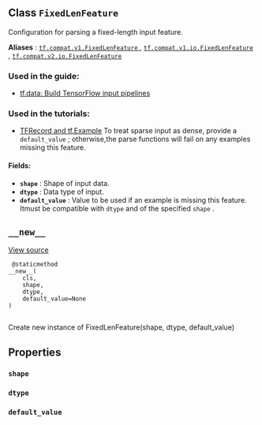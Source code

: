 

## Class  `FixedLenFeature` 
Configuration for parsing a fixed-length input feature.

**Aliases** : [ `tf.compat.v1.FixedLenFeature` ](/api_docs/python/tf/io/FixedLenFeature), [ `tf.compat.v1.io.FixedLenFeature` ](/api_docs/python/tf/io/FixedLenFeature), [ `tf.compat.v2.io.FixedLenFeature` ](/api_docs/python/tf/io/FixedLenFeature)

### Used in the guide:
- [tf.data: Build TensorFlow input pipelines](https://tensorflow.google.cn/guide/data)


### Used in the tutorials:
- [TFRecord and tf.Example](https://tensorflow.google.cn/tutorials/load_data/tfrecord)
To treat sparse input as dense, provide a  `default_value` ; otherwise,the parse functions will fail on any examples missing this feature.

#### Fields:
- **`shape`** : Shape of input data.
- **`dtype`** : Data type of input.
- **`default_value`** : Value to be used if an example is missing this feature. Itmust be compatible with  `dtype`  and of the specified  `shape` .


##  `__new__` 
[View source](https://github.com/tensorflow/tensorflow/blob/r2.0/tensorflow/python/ops/parsing_ops.py#L150-L152)

```
 @staticmethod
__new__(
    cls,
    shape,
    dtype,
    default_value=None
)
 
```

Create new instance of FixedLenFeature(shape, dtype, default_value)

## Properties


###  `shape` 


###  `dtype` 


###  `default_value` 
